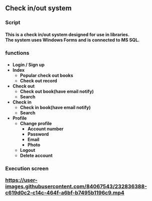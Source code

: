 <h2>Check in/out system</h2> 

<h3>Script</3>
<h4>This is a check in/out system designed for use in libraries. <br>The system uses Windows Forms and is connected to MS SQL. </h4>


<h3>functions</3>
<h4>
<ul>
  <li>Login / Sign up</li>
  <li>Index
      <ul>
        <li>Popular check out books</li>
        <li>Check out record</li>
      </ul>
  </li>
  <li>Check out
      <ul>
        <li>Check out book(have email notify)</li>
        <li>Search</li>
      </ul>
  </li>
  <li>Check in
        <ul>
        <li>Check in book(have email notify)</li>
        <li>Search</li>
      </ul>
  </li>
  <li>Profile
        <ul>
        <li>Change profile
            <ul>
              <li>Account number</li>
              <li>Password</li>
              <li>Email</li>
              <li>Photo</li>
          </ul>
         



 </li>
        <li>Logout</li>
        <li>Delete account</li>
      </ul>
  </li>
</ul>
</h4>
<h3>Execution screen</3><br>

https://user-images.githubusercontent.com/84067543/232836388-c619d0c2-c14c-464f-a6bf-b7495b1196c9.mp4
